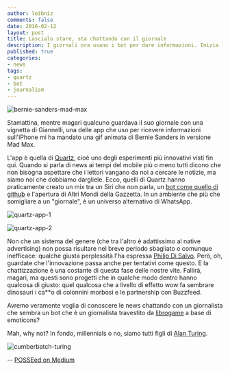 ```yaml
---
author: leibniz
comments: false
date: 2016-02-12
layout: post
title: Lascialo stare, sta chattando con il giornale
description: I giornali ora usano i bot per dare informazioni. Inizia la nuova era delle news dei robot.
published: true
categories:
- news
tags:
- quartz
- bot
- journalism
---
```



![bernie-sanders-mad-max](http://leibniz.me/images/vault/sanders.gif)

Stamattina, mentre magari qualcuno guardava il suo giornale con una vignetta di Giannelli, una delle app che uso per ricevere informazioni sull'iPhone mi ha mandato una gif animata di Bernie Sanders in versione Mad Max. 

L'app è quella di [Quartz](http://qz.com/613700/its-here-quartzs-first-news-app-for-iphone/), cioè uno degli esperimenti più innovativi visti fin qui. Quando si parla di news ai tempi del mobile più o meno tutti dicono che non bisogna aspettare che i lettori vangano da noi a cercare le notizie, ma siamo noi che dobbiamo dargliele. Ecco, quelli di Quartz hanno praticamente creato un mix tra un Siri che non parla, un [bot come quello di github](https://hubot.github.com/) e l'apertura di Altri Mondi della Gazzetta. In un ambiente che più che somigliare a un "giornale", è un universo alternativo di WhatsApp. 

![quartz-app-1](http://leibniz.me/images/vault/qz1.jpg)

![quartz-app-2](http://leibniz.me/images/vault/qz2.jpg)

Non che un sistema del genere (che tra l'altro è adattissimo al native advertising) non possa risultare nel breve periodo sbagliato o comunque inefficace: qualche giusta perplessità l'ha espressa [Philip Di Salvo](http://www.wired.it/attualita/media/2016/02/11/quartz-giornalismo-chat-news/). Però, oh, guardate che l'innovazione passa anche per tentativi come questo. E la chattizzazione è una costante di questa fase delle nostre vite. Fallirà, magari, ma questi sono progetti che in qualche modo dentro hanno qualcosa di giusto: quel qualcosa che a livello di effetto wow fa sembrare dinosauri i ca**o di colonnini morbosi e le partnership con Buzzfeed.

Avremo veramente voglia di conoscere le news chattando con un giornalista che sembra un bot che è un giornalista travestito da [librogame](https://it.wikipedia.org/wiki/Librogame) a base di emoticons? 


Mah, why not? In fondo, millennials o no, siamo tutti figli di [Alan Turing](https://it.wikipedia.org/wiki/Alan_Turing). 

![cumberbatch-turing](http://leibniz.me/images/vault/turing.png)

--
<a rel="syndication" class="u-syndication" href="https://medium.com/@leibniz/lascialo-stare-sta-chattando-con-il-giornale-735fcbb6544a#.kt143vwqc">POSSEed on Medium</a>
